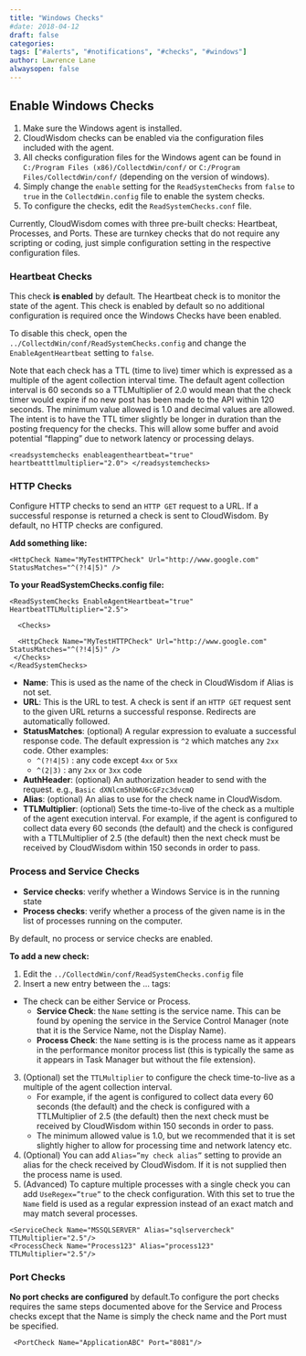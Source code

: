 ```yaml
---
title: "Windows Checks"
#date: 2018-04-12
draft: false
categories:
tags: ["#alerts", "#notifications", "#checks", "#windows"]
author: Lawrence Lane
alwaysopen: false
---
```


## Enable Windows Checks

1. Make sure the Windows agent is installed.
2. CloudWisdom checks can be enabled via the configuration files included with the agent.
3. All checks configuration files for the Windows agent can be found in `C:/Program Files (x86)/CollectdWin/conf/` or `C:/Program Files/CollectdWin/conf/` (depending on the version of windows).
4. Simply change the `enable` setting for the `ReadSystemChecks` from `false` to `true` in the `CollectdWin.config` file to enable the system checks.
5. To configure the checks, edit the `ReadSystemChecks.conf` file.

Currently, CloudWisdom comes with three pre-built checks: Heartbeat, Processes, and Ports. These are turnkey checks that do not require any scripting or coding, just simple configuration setting in the respective configuration files.

### Heartbeat Checks
This check **is enabled** by default. The Heartbeat check is to monitor the state of the agent. This check is enabled by default so no additional configuration is required once the Windows Checks have been enabled.

To disable this check, open the ``../CollectdWin/conf/ReadSystemChecks.config`` and change the `EnableAgentHeartbeat` setting to `false`.

Note that each check has a TTL (time to live) timer which is expressed as a multiple of the agent collection interval time. The default agent collection interval is 60 seconds so a TTLMultiplier of 2.0 would mean that the check timer would expire if no new post has been made to the API within 120 seconds. The minimum value allowed is 1.0 and decimal values are allowed. The intent is to have the TTL timer slightly be longer in duration than the posting frequency for the checks. This will allow some buffer and avoid potential “flapping” due to network latency or processing delays.

```
<readsystemchecks enableagentheartbeat="true" heartbeatttlmultiplier="2.0"> </readsystemchecks>
```
### HTTP Checks
Configure HTTP checks to send an `HTTP GET` request to a URL. If a successful response is returned a check is sent to CloudWisdom. By default, no HTTP checks are configured.

**Add something like:**
```
<HttpCheck Name="MyTestHTTPCheck" Url="http://www.google.com" StatusMatches="^(?!4|5)" />
```
**To your ReadSystemChecks.config file:**

```
<ReadSystemChecks EnableAgentHeartbeat="true" HeartbeatTTLMultiplier="2.5">

  <Checks>

  <HttpCheck Name="MyTestHTTPCheck" Url="http://www.google.com" StatusMatches="^(?!4|5)" />
 </Checks>
</ReadSystemChecks>
```

- **Name**: This is used as the name of the check in CloudWisdom if Alias is not set.
- **URL**: This is the URL to test. A check is sent if an `HTTP GET` request sent to the given URL returns a successful response. Redirects are automatically followed.
- **StatusMatches**: (optional) A regular expression to evaluate a successful response code. The default expression is ``^2`` which matches any `2xx` code.
Other examples:
   - ``^(?!4|5)`` : any code except `4xx` or `5xx`
   - ``^(2|3)`` : any `2xx` or `3xx` code
- **AuthHeader**:  (optional) An authorization header to send with the request. e.g., `Basic dXNlcm5hbWU6cGFzc3dvcmQ`
- **Alias**: (optional) An alias to use for the check name in CloudWisdom.
- **TTLMultiplier**: (optional) Sets the time-to-live of the check as a multiple of the agent execution interval. For example, if the agent is configured to collect data every 60 seconds (the default) and the check is configured with a TTLMultiplier of 2.5 (the default) then the next check must be received by CloudWisdom within 150 seconds in order to pass.

### Process and Service Checks

-  **Service checks**:  verify whether a Windows Service is in the running state
-  **Process checks**:  verify whether a process of the given name is in the list of processes running on the computer.

By default, no process or service checks are enabled.

**To add a new check:**

1. Edit the ``../CollectdWin/conf/ReadSystemChecks.config`` file
2. Insert a new entry between the … tags:
  - The check can be either Service or Process.
    - **Service Check**: the `Name` setting is the service name. This can be found by opening the service in the Service Control Manager (note that it is the Service Name, not the Display Name).
    - **Process Check**: the `Name` setting is is the process name as it appears in the performance monitor process list (this is typically the same as it appears in Task Manager but without the file extension).
3. (Optional) set the `TTLMultiplier` to configure the check time-to-live as a multiple of the agent collection interval.
    - For example, if the agent is configured to collect data every 60 seconds (the default) and the check is configured with a TTLMultiplier of 2.5 (the default) then the next check must be received by CloudWisdom within 150 seconds in order to pass.
    - The minimum allowed value is 1.0, but we recommended that it is set slightly higher to allow for processing time and network latency etc.
4. (Optional) You can add `Alias=”my check alias”` setting to provide an alias for the check received by CloudWisdom. If it is not supplied then the process name is used.
5. (Advanced) To capture multiple processes with a single check you can add `UseRegex=”true”` to the check configuration. With this set to true the `Name` field is used as a regular expression instead of an exact match and may match several processes.

```
<ServiceCheck Name="MSSQLSERVER" Alias="sqlservercheck" TTLMultiplier="2.5"/>
<ProcessCheck Name="Process123" Alias="process123" TTLMultiplier="2.5"/>
```
### Port Checks
**No port checks are configured** by default.To configure the port checks requires the same steps documented above for the Service and Process checks except that the Name is simply the check name and the Port must be specified.
```
 <PortCheck Name="ApplicationABC" Port="8081"/>
 ```
